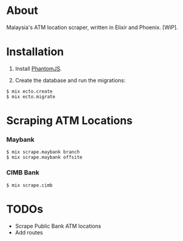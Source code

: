 # About

Malaysia's ATM location scraper, written in Elixir and Phoenix. [WIP].

# Installation

1. Install [PhantomJS](http://phantomjs.org/download.html).

2. Create the database and run the migrations:

```
$ mix ecto.create
$ mix ecto.migrate
```

# Scraping ATM Locations

### Maybank

```
$ mix scrape.maybank branch
$ mix scrape.maybank offsite
```

### CIMB Bank

```
$ mix scrape.cimb
```

# TODOs
- Scrape Public Bank ATM locations
- Add routes
